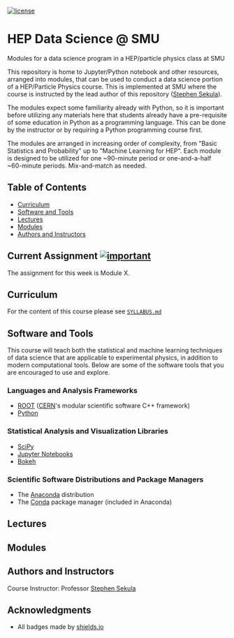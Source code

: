[![license](https://img.shields.io/github/license/stephensekula/smu-hep-data-science.svg)]()

# HEP Data Science @ SMU

Modules for a data science program in a HEP/particle physics class at SMU

This repository is home to Jupyter/Python notebook and other resources, arranged into modules, that can be used to conduct a data science portion of a HEP/Particle Physics course. This is implemented at SMU where the course is instructed by the lead author of this repository ([Stephen Sekula](http://www.physics.smu.edu/sekula/)).

The modules expect some familiarity already with Python, so it is important before utilizing any materials here that students already have a pre-requisite of some education in Python as a programming language. This can be done by the instructor or by requiring a Python programming course first.

The modules are arranged in increasing order of complexity, from "Basic Statistics and Probability" up to "Machine Learning for HEP". Each module is designed to be utilized for one ~90-minute period or one-and-a-half ~60-minute periods. Mix-and-match as needed.

## Table of Contents

- [Curriculum](#curriculum)
- [Software and Tools](#software-and-tools)
- [Lectures](#lectures)
- [Modules](#modules)
- [Authors and Instructors](#authors-and-instructors)

## Current Assignment [![important](https://img.shields.io/badge/!-DUE%20SOON-RED.svg)]()

The assignment for this week is Module X.

## Curriculum

For the content of this course please see [`SYLLABUS.md`](https://github.com/stephensekula/smu-hep-data-science/blob/master/SYLLABUS.md)

## Software and Tools

This course will teach both the statistical and machine learning techniques of data science that are applicable to experimental physics, in addition to modern computational tools. Below are some of the software tools that you are encouraged to use and explore.

### Languages and Analysis Frameworks

- [ROOT](https://root.cern.ch/) ([CERN](https://home.cern/)'s modular scientific software C++ framework)
- [Python](https://www.python.org/)

### Statistical Analysis and Visualization Libraries

- [SciPy](https://www.scipy.org/)
- [Jupyter Notebooks](http://jupyter.org/)
- [Bokeh](http://bokeh.pydata.org/en/latest/)

### Scientific Software Distributions and Package Managers

- The [Anaconda](https://www.continuum.io/anaconda-overview) distribution
- The [Conda](https://conda.io/docs/) package manager (included in Anaconda)

## Lectures

## Modules

## Authors and Instructors

Course Instructor: Professor [Stephen Sekula](http://www.physics.smu.edu/sekula/)

## Acknowledgments

- All badges made by [shields.io](http://shields.io/)
